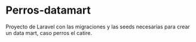 # Perros-datamart
Proyecto de Laravel con las migraciones y las seeds necesarias para crear un data mart, caso perros el catire.
